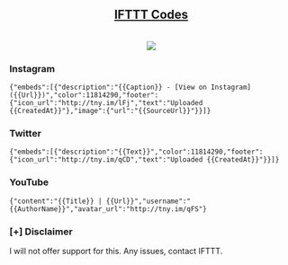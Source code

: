 <h2 align="center"><u>IFTTT Codes</u></h2>

<p align="center">
<br>
    <img src="https://img.shields.io/badge/Written%20In-JSON-blue?style=flat-square">
</p>

### Instagram
 `{"embeds":[{"description":"{{Caption}} - [View on Instagram]({{Url}})","color":11814290,"footer":{"icon_url":"http://tny.im/lFj","text":"Uploaded {{CreatedAt}}"},"image":{"url":"{{SourceUrl}}"}}]}`
### Twitter
 `{"embeds":[{"description":"{{Text}}","color":11814290,"footer":{"icon_url":"http://tny.im/qCD","text":"Uploaded {{CreatedAt}}"}}]}`
### YouTube 
`{"content":"{{Title}} | {{Url}}","username":"{{AuthorName}}","avatar_url":"http://tny.im/qFS"}`

### [+] Disclaimer 
I will not offer support for this. Any issues, contact IFTTT.
